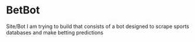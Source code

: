 # BetBot
Site/Bot I am trying to build that consists of a bot designed to scrape sports databases and make betting predictions
